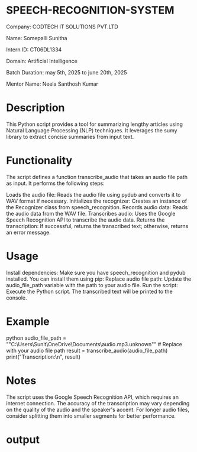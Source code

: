 # SPEECH-RECOGNITION-SYSTEM
Company: CODTECH IT SOLUTIONS PVT.LTD

Name: Somepalli Sunitha

Intern ID: CT06DL1334

Domain: Artificial Intelligence

Batch Duration: may 5th, 2025 to june 20th, 2025

Mentor Name: Neela Santhosh Kumar

# Description
This Python script provides a tool for summarizing lengthy articles using Natural Language Processing (NLP) techniques. It leverages the sumy library to extract concise summaries from input text.

# Functionality
The script defines a function transcribe_audio that takes an audio file path as input. It performs the following steps:

Loads the audio file: Reads the audio file using pydub and converts it to WAV format if necessary.
Initializes the recognizer: Creates an instance of the Recognizer class from speech_recognition.
Records audio data: Reads the audio data from the WAV file.
Transcribes audio: Uses the Google Speech Recognition API to transcribe the audio data.
Returns the transcription: If successful, returns the transcribed text; otherwise, returns an error message.

# Usage
Install dependencies: Make sure you have speech_recognition and pydub installed. You can install them using pip:
Replace audio file path: Update the audio_file_path variable with the path to your audio file.
Run the script: Execute the Python script.
The transcribed text will be printed to the console.

# Example
python audio_file_path = ""C:\Users\Sunit\OneDrive\Documents\audio.mp3.unknown"" # Replace with your audio file path result = transcribe_audio(audio_file_path) print("Transcription:\n", result)

# Notes
The script uses the Google Speech Recognition API, which requires an internet connection.
The accuracy of the transcription may vary depending on the quality of the audio and the speaker's accent.
For longer audio files, consider splitting them into smaller segments for better performance.

# output
